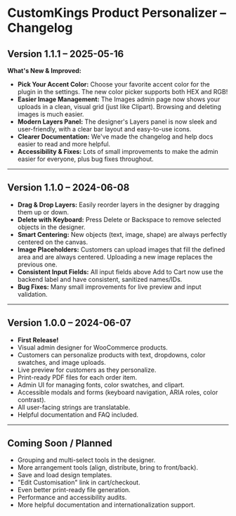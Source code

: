 # CustomKings Product Personalizer – Changelog

## Version 1.1.1 – 2025-05-16

**What's New & Improved:**
- **Pick Your Accent Color:** Choose your favorite accent color for the plugin in the settings. The new color picker supports both HEX and RGB!
- **Easier Image Management:** The Images admin page now shows your uploads in a clean, visual grid (just like Clipart). Browsing and deleting images is much easier.
- **Modern Layers Panel:** The designer's Layers panel is now sleek and user-friendly, with a clear bar layout and easy-to-use icons.
- **Clearer Documentation:** We've made the changelog and help docs easier to read and more helpful.
- **Accessibility & Fixes:** Lots of small improvements to make the admin easier for everyone, plus bug fixes throughout.

---

## Version 1.1.0 – 2024-06-08

- **Drag & Drop Layers:** Easily reorder layers in the designer by dragging them up or down.
- **Delete with Keyboard:** Press Delete or Backspace to remove selected objects in the designer.
- **Smart Centering:** New objects (text, image, shape) are always perfectly centered on the canvas.
- **Image Placeholders:** Customers can upload images that fill the defined area and are always centered. Uploading a new image replaces the previous one.
- **Consistent Input Fields:** All input fields above Add to Cart now use the backend label and have consistent, sanitized names/IDs.
- **Bug Fixes:** Many small improvements for live preview and input validation.

---

## Version 1.0.0 – 2024-06-07

- **First Release!**
- Visual admin designer for WooCommerce products.
- Customers can personalize products with text, dropdowns, color swatches, and image uploads.
- Live preview for customers as they personalize.
- Print-ready PDF files for each order item.
- Admin UI for managing fonts, color swatches, and clipart.
- Accessible modals and forms (keyboard navigation, ARIA roles, color contrast).
- All user-facing strings are translatable.
- Helpful documentation and FAQ included.

---

## Coming Soon / Planned
- Grouping and multi-select tools in the designer.
- More arrangement tools (align, distribute, bring to front/back).
- Save and load design templates.
- "Edit Customisation" link in cart/checkout.
- Even better print-ready file generation.
- Performance and accessibility audits.
- More helpful documentation and internationalization support. 